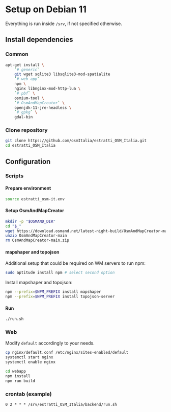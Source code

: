 # Setup on Debian 11

Everything is run inside `/srv`, if not specified otherwise.

## Install dependencies

### Common

```bash
apt-get install \
    `# generic`
    git wget sqlite3 libsqlite3-mod-spatialite
    `# web app`
    npm \
    nginx libnginx-mod-http-lua \
    `# pbf` \
    osmium-tool \
    `# OsmAndMapCreator` \
    openjdk-11-jre-headless \
    `# gpkg` \
    gdal-bin
```

### Clone repository

```bash
git clone https://github.com/osmItalia/estratti_OSM_Italia.git
cd estratti_OSM_Italia
```

## Configuration

### Scripts

#### Prepare environment

```bash
source estratti_osm-it.env
```

#### Setup OsmAndMapCreator

```bash
mkdir -p "$OSMAND_DIR"
cd "$_"
wget https://download.osmand.net/latest-night-build/OsmAndMapCreator-main.zip
unzip OsmAndMapCreator-main
rm OsmAndMapCreator-main.zip
```

#### mapshaper and topojson

Additional setup that could be required on WM servers to run npm:

```bash
sudo aptitude install npm # select second option
```

Install mapshaper and topojson:

```bash
npm --prefix=$NPM_PREFIX install mapshaper
npm --prefix=$NPM_PREFIX install topojson-server
```

#### Run

```bash
./run.sh
```

### Web

Modify `default` accordingly to your needs.

```bash
cp nginx/default.conf /etc/nginx/sites-enabled/default
systemctl start nginx
systemctl enable nginx

cd webapp
npm install
npm run build
```

### crontab (example)

```
0 2 * * * /srv/estratti_OSM_Italia/backend/run.sh
```

